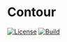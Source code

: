 <!-- SPDX-License-Identifier: MIT OR Apache-2.0 -->

# Contour

[![License](https://img.shields.io/badge/license-MIT%2FApache--2.0-informational)](COPYRIGHT.md)
[![Build](https://img.shields.io/appveyor/build/nilsiker/contour)]()